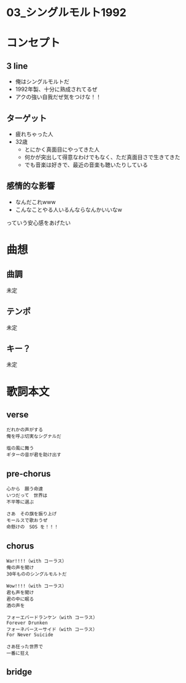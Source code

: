 # 03_シングルモルト1992

# コンセプト
## 3 line
- 俺はシングルモルトだ
- 1992年製、十分に熟成されてるぜ
- アクの強い自我だぜ気をつけな！！

## ターゲット
- 疲れちゃった人
- 32歳
    - とにかく真面目にやってきた人
    - 何かが突出して得意なわけでもなく、ただ真面目さで生きてきた
    - でも音楽は好きで、最近の音楽も聴いたりしている

## 感情的な影響
- なんだこれwww
- こんなことやる人いるんならなんかいいなw

っていう安心感をあげたい

# 曲想
## 曲調
未定

## テンポ
未定

## キー？
未定


# 歌詞本文
## verse
```
だれかの声がする
俺を呼ぶ切実なシグナルだ

塩の風に舞う
ギターの音が君を助け出す
```

## pre-chorus
```
心から　願う命達
いつだって　世界は
不平等に選ぶ

さあ　その旗を振り上げ
モールスで歌おうぜ
命懸けの　SOS を！！！
```

## chorus
```
War!!!!（with コーラス）
俺の声を聞け
30年もののシングルモルトだ

Wow!!!!（with コーラス）
君も声を聞け
君の中に眠る
酒の声を

フォーエバードランケン（with コーラス）
Forever Drunken 
フォーネバースーサイド（with コーラス）
For Never Suicide

さあ狂った世界で
一番に狂え
```


## bridge